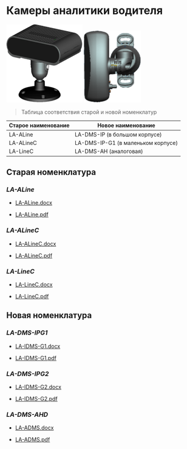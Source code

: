 # Камеры аналитики водителя

![DSMbig](../../img/DSM-cutout.webp)
![DMSsmall](../../img/linecdsm-cutout.png)

>Таблица соответствия старой и новой номенклатур

**Старое наименование** | **Новое наименование**
--- | ---
LA-ALine | LA-DMS-IP (в большом корпусе)
LA-ALineC | LA-DMS-IP-G1 (в маленьком корпусе)
LA-LineC | LA-DMS-AH (аналоговая)

## Старая номенклатура

### *LA-ALine*

* [LA-ALine.docx](passports\Несогласованные\Камеры_аналитики_водителя\Старые_названия\LA-ALine.docx ':ignore')

* [LA-ALine.pdf](passports\Несогласованные\Камеры_аналитики_водителя\Старые_названия\LA-ALine.pdf ':ignore')

### *LA-ALineC*

* [LA-ALineC.docx](passports\Несогласованные\Камеры_аналитики_водителя\Старые_названия\LA-ALineC.docx ':ignore')

* [LA-ALineC.pdf](passports\Несогласованные\Камеры_аналитики_водителя\Старые_названия\LA-ALineC.pdf ':ignore')

### *LA-LineC*

* [LA-LineC.docx](passports\Несогласованные\Камеры_аналитики_водителя\Старые_названия\LA-LineC.docx ':ignore')

* [LA-LineC.pdf](passports\Несогласованные\Камеры_аналитики_водителя\Старые_названия\LA-LineC.pdf ':ignore')

## Новая номенклатура

### *LA-DMS-IPG1*

* [LA-IDMS-G1.docx](passports\Несогласованные\Камеры_аналитики_водителя\Новые_названия\LA-IDMS-G1.docx ':ignore')

* [LA-IDMS-G1.pdf](passports\Несогласованные\Камеры_аналитики_водителя\Новые_названия\LA-IDMS-G1.pdf ':ignore')

### *LA-DMS-IPG2*

* [LA-IDMS-G2.docx](passports\Несогласованные\Камеры_аналитики_водителя\Новые_названия\LA-IDMS-G2.docx ':ignore')

* [LA-IDMS-G2.pdf](passports\Несогласованные\Камеры_аналитики_водителя\Новые_названия\LA-IDMS-G2.pdf ':ignore')

### *LA-DMS-AHD*

* [LA-ADMS.docx](passports\Несогласованные\Камеры_аналитики_водителя\Новые_названия\LA-ADMS.docx ':ignore')

* [LA-ADMS.pdf](passports\Несогласованные\Камеры_аналитики_водителя\Новые_названия\LA-ADMS.pdf ':ignore')